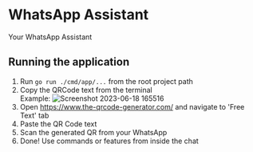 # WhatsApp Assistant
Your WhatsApp Assistant

## Running the application
1. Run `go run ./cmd/app/...` from the root project path
2. Copy the QRCode text from the terminal<br>
Example:
![Screenshot 2023-06-18 165516](https://github.com/defryheryanto/whatsapp-assistant/assets/75387883/8ff376a2-8c6f-4b58-921c-41cc0cb32089)
3. Open https://www.the-qrcode-generator.com/ and navigate to 'Free Text' tab
4. Paste the QR Code text
5. Scan the generated QR from your WhatsApp
6. Done! Use commands or features from inside the chat
